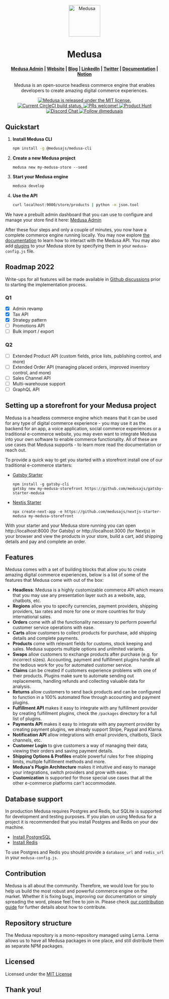 <p align="center">
  <a href="https://www.medusajs.com">
    <img alt="Medusa" src="https://user-images.githubusercontent.com/7554214/153162406-bf8fd16f-aa98-4604-b87b-e13ab4baf604.png" width="100" />
  </a>
</p>
<h1 align="center">
  Medusa
</h1>

<h4 align="center">
  <a href="https://github.com/medusajs/admin">Medusa Admin</a> |
  <a href="https://www.medusajs.com">Website</a> |
  <a href="https://www.medusajs.com/blog">Blog</a> |
  <a href="https://www.linkedin.com/company/medusa-commerce">LinkedIn</a> |
  <a href="https://twitter.com/medusajs">Twitter</a> |
  <a href="https://docs.medusajs.com">Documentation</a> |
  <a href="https://medusajs.notion.site/medusajs/Medusa-Home-3485f8605d834a07949b17d1a9f7eafd">Notion</a>
</h4>

<p align="center">
Medusa is an open-source headless commerce engine that enables developers to create amazing digital commerce experiences.
</p>
<p align="center">
  <a href="https://github.com/medusajs/medusa/blob/master/LICENSE">
    <img src="https://img.shields.io/badge/license-MIT-blue.svg" alt="Medusa is released under the MIT license." />
  </a>
  <a href="https://circleci.com/gh/medusajs/medusa">
    <img src="https://circleci.com/gh/medusajs/medusa.svg?style=shield" alt="Current CircleCI build status." />
  </a>
  <a href="https://github.com/medusajs/medusa/blob/master/CONTRIBUTING.md">
    <img src="https://img.shields.io/badge/PRs-welcome-brightgreen.svg?style=flat" alt="PRs welcome!" />
  </a>
    <a href="https://www.producthunt.com/posts/medusa"><img src="https://img.shields.io/badge/Product%20Hunt-%231%20Product%20of%20the%20Day-%23DA552E" alt="Product Hunt"></a>
  <a href="https://discord.gg/xpCwq3Kfn8">
    <img src="https://img.shields.io/badge/chat-on%20discord-7289DA.svg" alt="Discord Chat" />
  </a>
  <a href="https://twitter.com/intent/follow?screen_name=medusajs">
    <img src="https://img.shields.io/twitter/follow/medusajs.svg?label=Follow%20@medusajs" alt="Follow @medusajs" />
  </a>
</p>

## Quickstart

1. **Install Medusa CLI**
   ```bash
   npm install -g @medusajs/medusa-cli
   ```
2. **Create a new Medusa project**
   ```
   medusa new my-medusa-store --seed
   ```
3. **Start your Medusa engine**
   ```bash
   medusa develop
   ```
4. **Use the API**
   ```bash
   curl localhost:9000/store/products | python -m json.tool
   ```

We have a prebuilt admin dashboard that you can use to configure and manage your store find it here: [Medusa Admin](https://github.com/medusajs/admin)

After these four steps and only a couple of minutes, you now have a complete commerce engine running locally. You may now explore [the documentation](https://docs.medusajs.com/api) to learn how to interact with the Medusa API. You may also add [plugins](https://github.com/medusajs/medusa/tree/master/packages) to your Medusa store by specifying them in your `medusa-config.js` file.

## Roadmap 2022

Write-ups for all features will be made available in [Github discussions](https://github.com/medusajs/medusa/discussions) prior to starting the implementation process.

### Q1

- [x] Admin revamp
- [x] Tax API
- [x] Strategy pattern
- [ ] Promotions API
- [ ] Bulk import / export

### Q2

- [ ] Extended Product API (custom fields, price lists, publishing control, and more)
- [ ] Extended Order API (managing placed orders, improved inventory control, and more)
- [ ] Sales Channel API
- [ ] Multi-warehouse support
- [ ] GraphQL API

## Setting up a storefront for your Medusa project

Medusa is a headless commerce engine which means that it can be used for any type of digital commerce experience - you may use it as the backend for an app, a voice application, social commerce experiences or a traditional e-commerce website, you may even want to integrate Medusa into your own software to enable commerce functionality. All of these are use cases that Medusa supports - to learn more read the documentation or reach out.

To provide a quick way to get you started with a storefront install one of our traditional e-commerce starters:

- [Gatsby Starter](https://github.com/medusajs/gatsby-starter-medusa)
  ```
  npm install -g gatsby-cli
  gatsby new my-medusa-storefront https://github.com/medusajs/gatsby-starter-medusa
  ```
- [Nextjs Starter](https://github.com/medusajs/nextjs-starter-medusa)
  ```
  npx create-next-app -e https://github.com/medusajs/nextjs-starter-medusa my-medusa-storefront
  ```

With your starter and your Medusa store running you can open http://localhost:8000 (for Gatsby) or http://localhost:3000 (for Nextjs) in your browser and view the products in your store, build a cart, add shipping details and pay and complete an order.

## Features

Medusa comes with a set of building blocks that allow you to create amazing digital commerce experiences, below is a list of some of the features that Medusa come with out of the box:

- **Headless**: Medusa is a highly customizable commerce API which means that you may use any presentation layer such as a website, app, chatbots, etc.
- **Regions** allow you to specify currencies, payment providers, shipping providers, tax rates and more for one or more countries for truly international sales.
- **Orders** come with all the functionality necessary to perform powerful customer service operations with ease.
- **Carts** allow customers to collect products for purchase, add shipping details and complete payments.
- **Products** come with relevant fields for customs, stock keeping and sales. Medusa supports multiple options and unlimited variants.
- **Swaps** allow customers to exchange products after purchase (e.g. for incorrect sizes). Accounting, payment and fulfillment plugins handle all the tedious work for you for automated customer service.
- **Claims** can be created if customers experience problems with one of their products. Plugins make sure to automate sending out replacements, handling refunds and collecting valuable data for analysis.
- **Returns** allow customers to send back products and can be configured to function in a 100% automated flow through accounting and payment plugins.
- **Fulfillment API** makes it easy to integrate with any fulfillment provider by creating fulfillment plugins, check the `/packages` directory for a full list of plugins.
- **Payments API** makes it easy to integrate with any payment provider by creating payment plugins, we already support Stripe, Paypal and Klarna.
- **Notification API** allow integrations with email providers, chatbots, Slack channels, etc.
- **Customer Login** to give customers a way of managing their data, viewing their orders and saving payment details.
- **Shipping Options & Profiles** enable powerful rules for free shipping limits, multiple fulfillment methods and more.
- **Medusa's Plugin Architecture** makes it intuitive and easy to manage your integrations, switch providers and grow with ease.
- **Customization** is supported for those special use cases that all the other e-commerce platforms can't accommodate.

## Database support

In production Medusa requires Postgres and Redis, but SQLite is supported for development and testing purposes. If you plan on using Medusa for a project it is recommended that you install Postgres and Redis on your dev machine.

- [Install PostgreSQL](https://www.postgresql.org/download/)
- [Install Redis](https://redis.io/download)

To use Postgres and Redis you should provide a `database_url` and `redis_url` in your `medusa-config.js`.

## Contribution

Medusa is all about the community. Therefore, we would love for you to help us build the most robust and powerful commerce engine on the market. Whether it is fixing bugs, improving our documentation or simply spreading the word, please feel free to join in. Please check [our contribution guide](https://github.com/medusajs/medusa/blob/master/CONTRIBUTING.md) for further details about how to contribute.

## Repository structure

The Medusa repository is a mono-repository managed using Lerna. Lerna allows us to have all Medusa packages in one place, and still distribute them as separate NPM packages.

## Licensed

Licensed under the [MIT License](https://github.com/medusajs/medusa/blob/master/LICENSE)

## Thank you!

